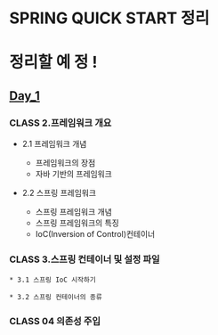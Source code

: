 # **SPRING QUICK START 정리**

# 정리할 예 정 ! 

## **[Day_1][Day_1Link]**

[Day_1Link]: https://github.com/kduckk00/SpringStudy/blob/main/Dowan/Day_1.md

### **CLASS 2.프레임워크 개요**

   * 2.1 프레임워크 개념
       - 프레임워크의 장점
       - 자바 기반의 프레임워크
	     
   * 2.2 스프링 프레임워크
       - 스프링 프레임워크 개념
       - 스프링 프레임워크의 특징   
       - IoC(Inversion of Control)컨테이너
       
### **CLASS 3.스프링 컨테이너 및 설정 파일**

    * 3.1 스프링 IoC 시작하기
    
    * 3.2 스프링 컨테이너의 종류
   
### **CLASS 04 의존성 주입**
